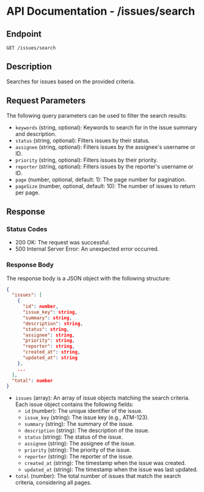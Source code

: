 # API Documentation - /issues/search

## Endpoint

```
GET /issues/search
```

## Description

Searches for issues based on the provided criteria.

## Request Parameters

The following query parameters can be used to filter the search results:

*   `keywords` (string, optional): Keywords to search for in the issue summary and description.
*   `status` (string, optional): Filters issues by their status.
*   `assignee` (string, optional): Filters issues by the assignee's username or ID.
*   `priority` (string, optional): Filters issues by their priority.
*   `reporter` (string, optional): Filters issues by the reporter's username or ID.
*   `page` (number, optional, default: 1): The page number for pagination.
*   `pageSize` (number, optional, default: 10): The number of issues to return per page.

## Response

### Status Codes

*   200 OK: The request was successful.
*   500 Internal Server Error: An unexpected error occurred.

### Response Body

The response body is a JSON object with the following structure:

```json
{
  "issues": [
    {
      "id": number,
      "issue_key": string,
      "summary": string,
      "description": string,
      "status": string,
      "assignee": string,
      "priority": string,
      "reporter": string,
      "created_at": string,
      "updated_at": string
    },
    ...
  ],
  "total": number
}
```

*   `issues` (array): An array of issue objects matching the search criteria. Each issue object contains the following fields:
    *   `id` (number): The unique identifier of the issue.
    *   `issue_key` (string): The issue key (e.g., ATM-123).
    *   `summary` (string): The summary of the issue.
    *   `description` (string): The description of the issue.
    *   `status` (string): The status of the issue.
    *   `assignee` (string): The assignee of the issue.
    *   `priority` (string): The priority of the issue.
    *   `reporter` (string): The reporter of the issue.
    *   `created_at` (string): The timestamp when the issue was created.
    *   `updated_at` (string): The timestamp when the issue was last updated.
*   `total` (number): The total number of issues that match the search criteria, considering all pages.
